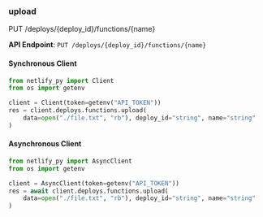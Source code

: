 
### upload <a name="upload"></a>
PUT /deploys/{deploy_id}/functions/{name}



**API Endpoint**: `PUT /deploys/{deploy_id}/functions/{name}`

#### Synchronous Client

```python
from netlify_py import Client
from os import getenv

client = Client(token=getenv("API_TOKEN"))
res = client.deploys.functions.upload(
    data=open("./file.txt", "rb"), deploy_id="string", name="string"
)
```

#### Asynchronous Client

```python
from netlify_py import AsyncClient
from os import getenv

client = AsyncClient(token=getenv("API_TOKEN"))
res = await client.deploys.functions.upload(
    data=open("./file.txt", "rb"), deploy_id="string", name="string"
)
```
